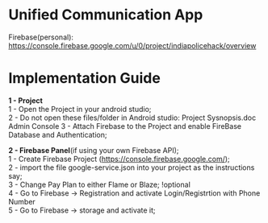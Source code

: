 # Unified Communication App 

 
Firebase(personal):
https://console.firebase.google.com/u/0/project/indiapolicehack/overview 
 
# Implementation Guide<br /> 
**1 - Project**<br /> 
1 - Open the Project in your android studio;<br /> 
2 - Do not open these files/folder in Android studio: Project Sysnopsis.doc
                                                      Admin Console
3 - Attach Firebase to the Project and enable FireBase Database and Authentication;<br /> 
 
**2 - Firebase Panel**(if using your own Firebase API);<br /> 
1 - Create Firebase Project (https://console.firebase.google.com/);<br /> 
2 - import the file google-service.json into your project as the instructions say;<br /> 
3 - Change Pay Plan to either Flame or Blaze; !optional<br /> 
4 - Go to Firebase -> Registration and activate Login/Registrtion with Phone Number<br /> 
5 - Go to Firebase -> storage and activate it;<br /> 
